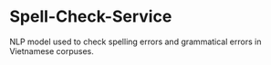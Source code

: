 # Spell-Check-Service
NLP model used to check spelling errors and grammatical errors in Vietnamese corpuses.
